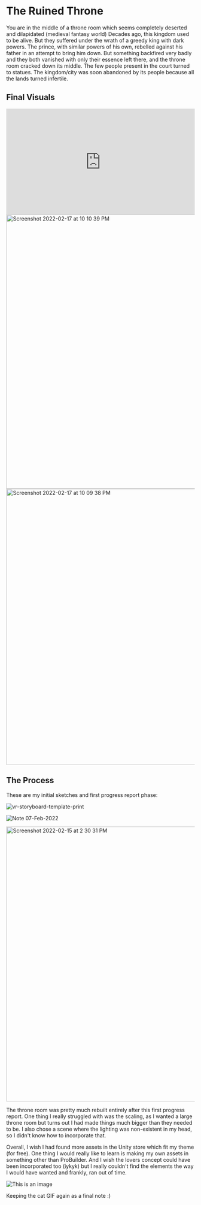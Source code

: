 # The Ruined Throne

You are in the middle of a throne room which seems completely deserted and dilapidated (medieval fantasy world)
Decades ago, this kingdom used to be alive. But they suffered under the wrath of a greedy king with dark powers.
The prince, with similar powers of his own, rebelled against his father in an attempt to bring him down. But something backfired very badly and they both vanished with only their essence left there, and the throne room cracked down its middle.
The few people present in the court turned to statues. The kingdom/city was soon abandoned by its people because all the lands turned infertile.

## Final Visuals

<div style="padding:56.19% 0 0 0;position:relative;"><iframe src="https://player.vimeo.com/video/678802642?h=3f0d0fee7f&amp;badge=0&amp;autopause=0&amp;player_id=0&amp;app_id=58479" frameborder="0" allow="autoplay; fullscreen; picture-in-picture" allowfullscreen style="position:absolute;top:0;left:0;width:100%;height:100%;" title="Screen Recording 2022-02-17 at 85655 PM"></iframe></div><script src="https://player.vimeo.com/api/player.js"></script>

<img width="732" alt="Screenshot 2022-02-17 at 10 10 39 PM" src="https://user-images.githubusercontent.com/91835014/154548404-3e261d2b-f004-4c0e-be57-e0ab003bc9ed.png">

<img width="737" alt="Screenshot 2022-02-17 at 10 09 38 PM" src="https://user-images.githubusercontent.com/91835014/154548422-8fe7912a-68d1-441b-b623-463d6f3bcece.png">


## The Process

These are my initial sketches and first progress report phase:

![vr-storyboard-template-print](https://user-images.githubusercontent.com/91835014/154548922-f2158fa6-82c0-46d0-a344-250407f7628c.png)

![Note 07-Feb-2022](https://user-images.githubusercontent.com/91835014/154549034-1dee21ba-6a39-4856-a636-d38cc2b629dc.png)

<img width="734" alt="Screenshot 2022-02-15 at 2 30 31 PM" src="https://user-images.githubusercontent.com/91835014/154549172-2fc33782-087f-4e0a-91cf-46700a73d542.png">

The throne room was pretty much rebuilt entirely after this first progress report. One thing I really struggled with was the scaling, as I wanted a large throne room but turns out I had made things much bigger than they needed to be. I also chose a scene where the lighting was non-existent in my head, so I didn't know how to incorporate that.

Overall, I wish I had found more assets in the Unity store which fit my theme (for free). One thing I would really like to learn is making my own assets in something other than ProBuilder. And I wish the lovers concept could have been incorporated too (iykyk) but I really couldn't find the elements the way I would have wanted and frankly, ran out of time.

![This is an image](https://c.tenor.com/gc2lhAqqhTUAAAAC/cat-hi.gif)

Keeping the cat GIF again as a final note :)
